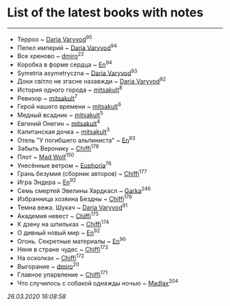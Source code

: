 # List of the latest books with notes
---

* Терроо ~ [Daria Varyvod](users/829/829893410524253-facebook)<sup>95</sup>
* Пепел империй ~ [Daria Varyvod](users/829/829893410524253-facebook)<sup>94</sup>
* Все хреново ~ [dmiro](users/571/5714115-vkontakte)<sup>22</sup>
* Коробка в форме сердца ~ [En](users/333/333646551-vkontakte)<sup>94</sup>
* Symetria asymetryczna ~ [Daria Varyvod](users/829/829893410524253-facebook)<sup>93</sup>
* Доки світло не згасне назавжди ~ [Daria Varyvod](users/829/829893410524253-facebook)<sup>92</sup>
* История одного города ~ [mitsakult](users/288/288034278-vkontakte)<sup>8</sup>
* Ревизор ~ [mitsakult](users/288/288034278-vkontakte)<sup>7</sup>
* Герой нашего времени ~ [mitsakult](users/288/288034278-vkontakte)<sup>6</sup>
* Медный всадник ~ [mitsakult](users/288/288034278-vkontakte)<sup>5</sup>
* Евгений Онегин ~ [mitsakult](users/288/288034278-vkontakte)<sup>4</sup>
* Капитанская дочка ~ [mitsakult](users/288/288034278-vkontakte)<sup>3</sup>
* Отель "У погибшего альпиниста" ~ [En](users/333/333646551-vkontakte)<sup>93</sup>
* Забыть Веронику ~ [Chiffi](users/105/105831994080785626680-google)<sup>178</sup>
* Плот ~ [Mad Wolf](users/947/94738840-vkontakte)<sup>150</sup>
* Унесённые ветром ~ [Euphoria](users/106/106304994652616315178-google)<sup>76</sup>
* Грань безумия (сборник авторов) ~ [Chiffi](users/105/105831994080785626680-google)<sup>177</sup>
* Игра Эндера ~ [En](users/333/333646551-vkontakte)<sup>92</sup>
* Семь смертей Эвелины Хардкасл ~ [Garka](users/115/115753719718250012620-google)<sup>246</sup>
* Избранница хозяина Бездны ~ [Chiffi](users/105/105831994080785626680-google)<sup>176</sup>
* Темна вежа. Шукач ~ [Daria Varyvod](users/829/829893410524253-facebook)<sup>91</sup>
* Академия невест ~ [Chiffi](users/105/105831994080785626680-google)<sup>175</sup>
* К дзену на шпильках ~ [Chiffi](users/105/105831994080785626680-google)<sup>174</sup>
* О дивный новый мир ~ [En](users/333/333646551-vkontakte)<sup>92</sup>
* Огонь. Секретные материалы ~ [En](users/333/333646551-vkontakte)<sup>90</sup>
* Няня в стране чудес ~ [Chiffi](users/105/105831994080785626680-google)<sup>173</sup>
* На осколках ~ [Chiffi](users/105/105831994080785626680-google)<sup>172</sup>
* Выгорание ~ [dmiro](users/571/5714115-vkontakte)<sup>20</sup>
* Главное упарвление ~ [Chiffi](users/105/105831994080785626680-google)<sup>171</sup>
* Что случилось с собакой однажды ночью ~ [Madlax](users/158/158304782-vkontakte)<sup>204</sup>


_26.03.2020 16:08:58_
